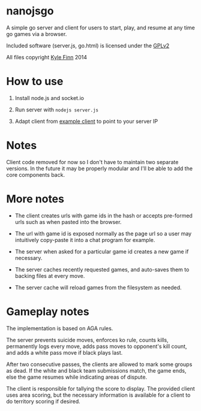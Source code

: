 # nanojsgo

A simple go server and client for users to start, play, and resume at any time go games via a browser. 

Included software (server.js, go.html) is licensed under the [GPLv2](http://www.gnu.org/licenses/gpl-2.0.html)

All files copyright [Kyle Finn](http://whoiskylefinn.com) 2014 

# How to use

1. Install node.js and socket.io

2. Run server with `nodejs server.js`

3. Adapt client from [example client](http://whoiskylefinn.com/jsfun/go.html) to point to your server IP

# Notes

Client code removed for now so I don't have to maintain two separate versions. In the future it may be properly modular and I'll be able to add the core components back.

# More notes

- The client creates urls with game ids in the hash or accepts pre-formed urls such as when pasted into the browser.

- The url with game id is exposed normally as the page url so a user may intuitively copy-paste it into a chat program for example.

- The server when asked for a particular game id creates a new game if necessary.

- The server caches recently requested games, and auto-saves them to backing files at every move.

- The server cache will reload games from the filesystem as needed.

# Gameplay notes

The implementation is based on AGA rules.

The server prevents suicide moves, enforces ko rule, counts kills, permanently logs every move, adds pass moves to opponent's kill count, and adds a white pass move if black plays last.

After two consecutive passes, the clients are allowed to mark some groups as dead. If the white and black team submissions match, the game ends, else the game resumes while indicating areas of dispute.

The client is responsible for tallying the score to display. The provided client uses area scoring, but the necessary information is available for a client to do territory scoring if desired.

